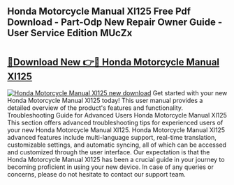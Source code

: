 ## Honda Motorcycle Manual Xl125 Free Pdf Download - Part-Odp New Repair Owner Guide - User Service Edition MUcZx

# <h2><a href="http://bc56042.oget.top/?id=Honda+Motorcycle+Manual+Xl125">🔗Download New 👉🔴 Honda Motorcycle Manual Xl125</a></h2>

[![Honda Motorcycle Manual Xl125 new download](https://i.imgur.com/5g1atiW.png)](http://bc56042.oget.top/?id=Honda+Motorcycle+Manual+Xl125)
Get started with your new Honda Motorcycle Manual Xl125 today! This user manual provides a detailed overview of the product's features and functionality. Troubleshooting Guide for Advanced Users Honda Motorcycle Manual Xl125 This section offers advanced troubleshooting tips for experienced users of your new Honda Motorcycle Manual Xl125. Honda Motorcycle Manual Xl125 advanced features include multi-language support, real-time translation, customizable settings, and automatic syncing, all of which can be accessed and customized through the user interface. Our expectation is that the Honda Motorcycle Manual Xl125 has been a crucial guide in your journey to becoming proficient in using your new device. In case of any queries or concerns, please do not hesitate to contact our support team.
